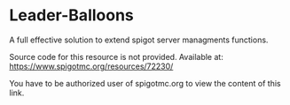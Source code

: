 # Leader-Balloons
A full effective solution to extend spigot server managments functions.

Source code for this resource is not provided.
Available at: https://www.spigotmc.org/resources/72230/

You have to be authorized user of spigotmc.org to view the content of this link.
